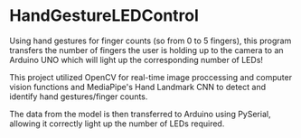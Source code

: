 # HandGestureLEDControl

Using hand gestures for finger counts (so from 0 to 5 fingers), this program transfers the number of fingers the user is holding up to the camera to an Arduino UNO which will light up the corresponding number of LEDs!

This project utilized OpenCV for real-time image proccessing and computer vision functions and MediaPipe's Hand Landmark CNN to detect and identify hand gestures/finger counts.

The data from the model is then transferred to Arduino using PySerial, allowing it correctly light up the number of LEDs required.